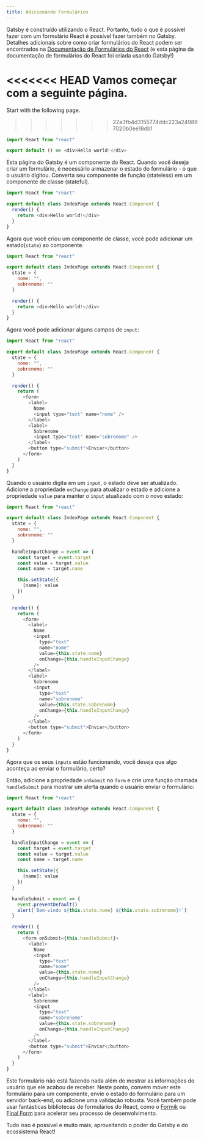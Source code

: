 ```yaml
---
title: Adicionando Formulários
---
```


Gatsby é construído utilizando o React. Portanto, tudo o que é possível fazer com um formulário React é possível fazer também no Gatsby. Detalhes adicionais sobre como criar formulários do React podem ser encontrados na [Documentação de Formulários do React](https://pt-br.reactjs.org/docs/forms.html) (e esta página da documentação de formulários do React foi criada usando Gatsby!)

<<<<<<< HEAD
Vamos começar com a seguinte página.
=======
Start with the following page.
>>>>>>> 22a3fb4d3155774ddc223a249897020b0ee18db1

```jsx:title=src/pages/index.js
import React from "react"

export default () => <div>Hello world!</div>
```

Esta página do Gatsby é um componente do React. Quando você deseja criar um formulário, é necessário armazenar o estado do formulário - o que o usuário digitou. Converta seu componente de função (stateless) em um componente de classe (stateful).

```jsx:title=src/pages/index.js
import React from "react"

export default class IndexPage extends React.Component {
  render() {
    return <div>Hello world!</div>
  }
}
```

Agora que você criou um componente de classe, você pode adicionar um estado(`state`) ao componente.

```jsx:title=src/pages/index.js
import React from "react"

export default class IndexPage extends React.Component {
  state = {
    nome: "",
    sobrenome: ""
  }

  render() {
    return <div>Hello world!</div>
  }
}
```

Agora você pode adicionar alguns campos de `input`:

```jsx:title=src/pages/index.js
import React from "react"

export default class IndexPage extends React.Component {
  state = {
    nome: "",
    sobrenome: ""
  }

  render() {
    return (
      <form>
        <label>
          Nome
          <input type="text" name="nome" />
        </label>
        <label>
          Sobrenome
          <input type="text" name="sobrenome" />
        </label>
        <button type="submit">Enviar</button>
      </form>
    )
  }
}
```

Quando o usuário digita em um `input`, o estado deve ser atualizado. Adicione a propriedade `onChange` para atualizar o estado e adicione a propriedade `value` para manter o `input` atualizado com o novo estado:

```jsx:title=src/pages/index.js
import React from "react"

export default class IndexPage extends React.Component {
  state = {
    nome: "",
    sobrenome: ""
  }

  handleInputChange = event => {
    const target = event.target
    const value = target.value
    const name = target.name

    this.setState({
      [name]: value
    })
  }

  render() {
    return (
      <form>
        <label>
          Nome
          <input
            type="text"
            name="nome"
            value={this.state.nome}
            onChange={this.handleInputChange}
          />
        </label>
        <label>
          Sobrenome
          <input
            type="text"
            name="sobrenome"
            value={this.state.sobrenome}
            onChange={this.handleInputChange}
          />
        </label>
        <button type="submit">Enviar</button>
      </form>
    )
  }
}
```

Agora que os seus `inputs` estão funcionando, você deseja que algo aconteça ao enviar o formulário, certo?

Então, adicione a propriedade `onSubmit` no `form` e crie uma função chamada `handleSubmit` para mostrar um alerta quando o usuário enviar o formulário:

```jsx:title=src/pages/index.js
import React from "react"

export default class IndexPage extends React.Component {
  state = {
    nome: "",
    sobrenome: ""
  }

  handleInputChange = event => {
    const target = event.target
    const value = target.value
    const name = target.name

    this.setState({
      [name]: value
    })
  }

  handleSubmit = event => {
    event.preventDefault()
    alert(`Bem-vindo ${this.state.nome} ${this.state.sobrenome}!`)
  }

  render() {
    return (
      <form onSubmit={this.handleSubmit}>
        <label>
          Nome
          <input
            type="text"
            name="nome"
            value={this.state.nome}
            onChange={this.handleInputChange}
          />
        </label>
        <label>
          Sobrenome
          <input
            type="text"
            name="sobrenome"
            value={this.state.sobrenome}
            onChange={this.handleInputChange}
          />
        </label>
        <button type="submit">Enviar</button>
      </form>
    )
  }
}
```

Este formulário não está fazendo nada além de mostrar as informações do usuário que ele acabou de receber. Neste ponto, convém mover este formulário para um componente, envie o estado do formulário para um servidor back-end, ou adicione uma validação robusta. Você também pode usar fantásticas bibliotecas de formulários do React, como o [Formik](https://github.com/jaredpalmer/formik) ou [Final Form](https://github.com/final-form/react-final-form) para acelerar seu processo de desenvolvimento.

Tudo isso é possível e muito mais, aproveitando o poder do Gatsby e do ecossistema React!
